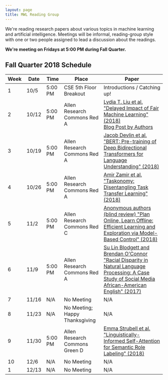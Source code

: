 ```yaml
---
layout: page
title: MWL Reading Group
---
```


We're reading research papers about various topics in machine learning and
artificial intelligence. Meetings will be informal, reading-group style with one
or two people assigned to lead a discussion about the readings.

**We're meeting on Fridays at 5:00 PM during Fall Quarter.**

## Fall Quarter 2018 Schedule

| Week | Date | Time | Place | Paper |
|------|------|---------|---------|----------------------------------------------------------------------------------------------------------------------------------------------------------------------------------------------------------------------------------------------------------------|
| 1 | 10/5 | 5:00 PM | CSE 5th Floor Breakout | Introductions / Catching up! |
| 2 | 10/12 | 5:00 PM | Allen Research Commons Red A | [Lydia T. Liu et al. "Delayed Impact of Fair Machine Learning" (2018)](http://proceedings.mlr.press/v80/liu18c/liu18c.pdf) <br> [Blog Post by Authors](https://bair.berkeley.edu/blog/2018/05/17/delayed-impact/) |
| 3 | 10/19 | 5:00 PM | Allen Research Commons Red A | [Jacob Devlin et al. "BERT: Pre-training of Deep Bidirectional Transformers for Language Understanding" (2018)](https://arxiv.org/abs/1810.04805)|
| 4 | 10/26 | 5:00 PM | Allen Research Commons Red A | [Amir Zamir et al. "Taskonomy: Disentangling Task Transfer Learning" (2018)](https://arxiv.org/abs/1804.08328)|
| 5 | 11/2 | 5:00 PM | Allen Research Commons Red C | [Anonymous authors (blind review) "Plan Online, Learn Offline: Efficient Learning and Exploration via Model-Based Control" (2018)](https://openreview.net/pdf?id=Byey7n05FQ)|
| 6 | 11/9 | 5:00 PM | Allen Research Commons Red A | [Su Lin Blodgett and Brendan O'Connor "Racial Disparity in Natural Language Processing: A Case Study of Social Media African-American English" (2017)](https://arxiv.org/abs/1707.00061)|
| 7 | 11/16 | N/A | No Meeting | N/A |
| 8 | 11/23 | N/A | No Meeting; Happy Thanksgiving | N/A |
| 9 | 11/30 | 5:00 PM | Allen Research Commons Green D | [Emma Strubell et al. "Linguistically-Informed Self-Attention for Semantic Role Labeling" (2018)](https://arxiv.org/abs/1804.08199)|
| 10 | 12/6 | N/A | No Meeting | N/A |
| 1 | 12/13 | N/A | No Meeting | N/A |
